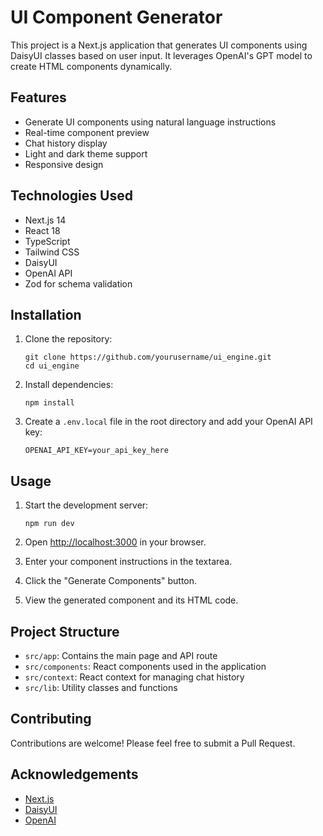 # UI Component Generator

This project is a Next.js application that generates UI components using DaisyUI classes based on user input. It leverages OpenAI's GPT model to create HTML components dynamically.

## Features

- Generate UI components using natural language instructions
- Real-time component preview
- Chat history display
- Light and dark theme support
- Responsive design

## Technologies Used

- Next.js 14
- React 18
- TypeScript
- Tailwind CSS
- DaisyUI
- OpenAI API
- Zod for schema validation

## Installation

1. Clone the repository:
   ```
   git clone https://github.com/yourusername/ui_engine.git
   cd ui_engine
   ```

2. Install dependencies:
   ```
   npm install
   ```

3. Create a `.env.local` file in the root directory and add your OpenAI API key:
   ```
   OPENAI_API_KEY=your_api_key_here
   ```

## Usage

1. Start the development server:
   ```
   npm run dev
   ```

2. Open [http://localhost:3000](http://localhost:3000) in your browser.

3. Enter your component instructions in the textarea.

4. Click the "Generate Components" button.

5. View the generated component and its HTML code.

## Project Structure

- `src/app`: Contains the main page and API route
- `src/components`: React components used in the application
- `src/context`: React context for managing chat history
- `src/lib`: Utility classes and functions

## Contributing

Contributions are welcome! Please feel free to submit a Pull Request.

## Acknowledgements

- [Next.js](https://nextjs.org/)
- [DaisyUI](https://daisyui.com/)
- [OpenAI](https://openai.com/)